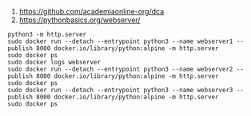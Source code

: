 1. https://github.com/academiaonline-org/dca
2. https://pythonbasics.org/webserver/
```
python3 -m http.server
sudo docker run --detach --entrypoint python3 --name webserver1 --publish 8000 docker.io/library/python:alpine -m http.server
sudo docker ps
sudo docker logs webserver
sudo docker run --detach --entrypoint python3 --name webserver2 --publish 8000 docker.io/library/python:alpine -m http.server
sudo docker ps
sudo docker run --detach --entrypoint python3 --name webserver3 --publish 8000 docker.io/library/python:alpine -m http.server
sudo docker ps
```
